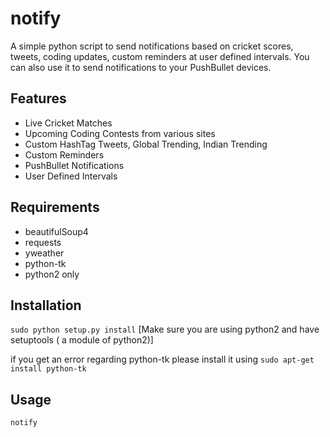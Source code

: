 # notify
A simple python script to send notifications based on cricket scores, tweets, coding updates, custom reminders at user defined intervals.
You can also use it to send notifications to your PushBullet devices.


## Features ##
* Live Cricket Matches
* Upcoming Coding Contests from various sites
* Custom HashTag Tweets, Global Trending, Indian Trending
* Custom Reminders
* PushBullet Notifications
* User Defined Intervals

## Requirements ##
* beautifulSoup4
* requests
* yweather
* python-tk
* python2 only

## Installation ##
``sudo python setup.py install``
[Make sure you are using python2 and have setuptools ( a module of python2)]

if you get an error regarding python-tk please install it using
``sudo apt-get install python-tk``

## Usage ##
``notify``

